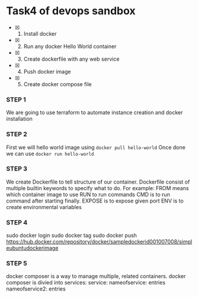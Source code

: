 # Task4 of devops sandbox #

- [x] 1. Install docker
- [x] 2. Run any docker Hello World container
- [x] 3. Create dockerfile with any web service
- [x] 4. Push docker image
- [x] 5. Create docker compose file


### STEP 1 ###

We are going to use terraform to automate instance creation and docker installation

### STEP 2 ###

First we will hello world image using `docker pull hello-world`
Once done we can use `docker run hello-world`

### STEP 3 ###

We create Dockerfile to tell structure of our container.
Dockerfile consist of multiple builtin keywords to specify what to do.
For example:
  FROM means which container image to use
  RUN to run commands
  CMD is to run command after starting finally.
  EXPOSE is to expose given port
  ENV is to create environmental variables

### STEP 4 ###

sudo docker login
sudo docker tag <image-id> <tag-name-we-want>
sudo docker push <name>
https://hub.docker.com/repository/docker/sampledockerid001007008/simpleubuntudockerimage


### STEP 5 ###

docker composer is a way to manage multiple, related containers.
docker composer is divied into services:
  service:
    nameofservice:
      entries
    nameofservice2:
      entries